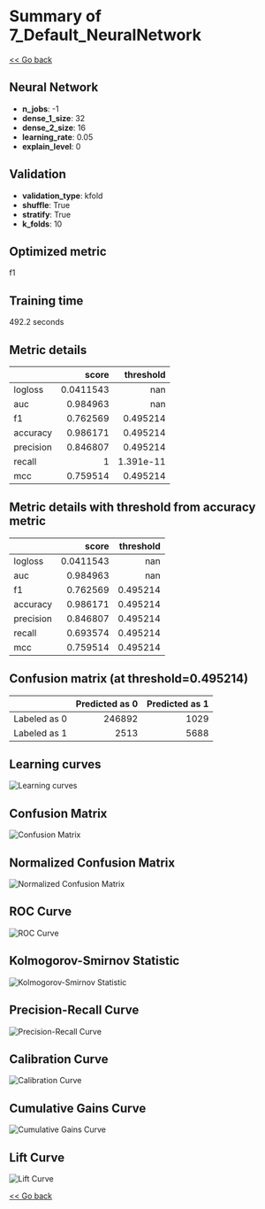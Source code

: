 # Summary of 7_Default_NeuralNetwork

[<< Go back](../README.md)


## Neural Network
- **n_jobs**: -1
- **dense_1_size**: 32
- **dense_2_size**: 16
- **learning_rate**: 0.05
- **explain_level**: 0

## Validation
 - **validation_type**: kfold
 - **shuffle**: True
 - **stratify**: True
 - **k_folds**: 10

## Optimized metric
f1

## Training time

492.2 seconds

## Metric details
|           |     score |   threshold |
|:----------|----------:|------------:|
| logloss   | 0.0411543 | nan         |
| auc       | 0.984963  | nan         |
| f1        | 0.762569  |   0.495214  |
| accuracy  | 0.986171  |   0.495214  |
| precision | 0.846807  |   0.495214  |
| recall    | 1         |   1.391e-11 |
| mcc       | 0.759514  |   0.495214  |


## Metric details with threshold from accuracy metric
|           |     score |   threshold |
|:----------|----------:|------------:|
| logloss   | 0.0411543 |  nan        |
| auc       | 0.984963  |  nan        |
| f1        | 0.762569  |    0.495214 |
| accuracy  | 0.986171  |    0.495214 |
| precision | 0.846807  |    0.495214 |
| recall    | 0.693574  |    0.495214 |
| mcc       | 0.759514  |    0.495214 |


## Confusion matrix (at threshold=0.495214)
|              |   Predicted as 0 |   Predicted as 1 |
|:-------------|-----------------:|-----------------:|
| Labeled as 0 |           246892 |             1029 |
| Labeled as 1 |             2513 |             5688 |

## Learning curves
![Learning curves](learning_curves.png)
## Confusion Matrix

![Confusion Matrix](confusion_matrix.png)


## Normalized Confusion Matrix

![Normalized Confusion Matrix](confusion_matrix_normalized.png)


## ROC Curve

![ROC Curve](roc_curve.png)


## Kolmogorov-Smirnov Statistic

![Kolmogorov-Smirnov Statistic](ks_statistic.png)


## Precision-Recall Curve

![Precision-Recall Curve](precision_recall_curve.png)


## Calibration Curve

![Calibration Curve](calibration_curve_curve.png)


## Cumulative Gains Curve

![Cumulative Gains Curve](cumulative_gains_curve.png)


## Lift Curve

![Lift Curve](lift_curve.png)



[<< Go back](../README.md)

